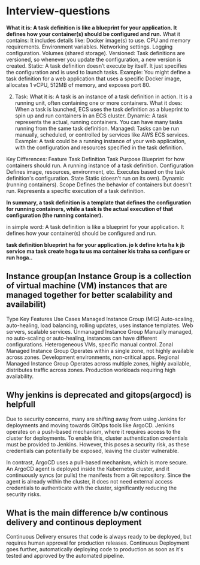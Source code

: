 # Interview-questions

  **What it is: A task definition is like a blueprint for your application. It defines how your container(s) should be configured and run.**
  What it contains: It includes details like:
  Docker image(s) to use.
  CPU and memory requirements.
  Environment variables.
  Networking settings.
  Logging configuration.
  Volumes (shared storage).
  Versioned: Task definitions are versioned, so whenever you update the configuration, a new version is created.
  Static: A task definition doesn’t execute by itself. It just specifies the configuration and is used to launch tasks.
  Example: You might define a task definition for a web application that uses a specific Docker image, allocates 1 vCPU, 512MB of memory, and exposes port 80.
  
  2. Task:
  What it is: A task is an instance of a task definition in action. It is a running unit, often containing one or more containers.
  What it does: When a task is launched, ECS uses the task definition as a blueprint to spin up and run containers in an ECS cluster.
  Dynamic: A task represents the actual, running containers. You can have many tasks running from the same task definition.
  Managed: Tasks can be run manually, scheduled, or controlled by services like AWS ECS services.
  Example: A task could be a running instance of your web application, with the configuration and resources specified in the task definition.
  
  Key Differences:
  Feature	Task Definition	Task
  Purpose	Blueprint for how containers should run.	A running instance of a task definition.
  Configuration	Defines image, resources, environment, etc.	Executes based on the task definition's configuration.
  State	Static (doesn’t run on its own).	Dynamic (running containers).
  Scope	Defines the behavior of containers but doesn’t run.	Represents a specific execution of a task definition.

**In summary, a task definition is a template that defines the configuration for running containers, while a task is the actual execution of that configuration (the running container).**

  in simple word: A task definition is like a blueprint for your application. It defines how your container(s) should be configured and run.  

  **task definition blueprint ha for your application. jo k define krta ha k jb service ma task create hoga tu us ma container kis traha sa configure or run hoga..**

Instance group(an Instance Group is a collection of virtual machine (VM) instances that are managed together for better scalability and availabilit)
-----------------

Type	                           Key Features	                                                                                    Use Cases
Managed Instance Group (MIG)	   Auto-scaling, auto-healing, load balancing, rolling updates, uses instance templates.	          Web servers, scalable services.
Unmanaged Instance Group	       Manually managed, no auto-scaling or auto-healing, instances can have different configurations.	Heterogeneous VMs, specific manual control.
Zonal Managed Instance Group	   Operates within a single zone, not highly available across zones.	                              Development environments, non-critical apps.
Regional Managed Instance Group	 Operates across multiple zones, highly available, distributes traffic across zones.	            Production workloads requiring high availability.

 Why jenkins is deprecated and gitops(argocd) is helpfull
-------------------------------------------------------

Due to security concerns, many are shifting away from using Jenkins for deployments and moving towards GitOps tools like ArgoCD. Jenkins operates on a push-based mechanism, where it requires access to the cluster for deployments. To enable this, cluster authentication credentials must be provided to Jenkins. However, this poses a security risk, as these credentials can potentially be exposed, leaving the cluster vulnerable.

In contrast, ArgoCD uses a pull-based mechanism, which is more secure. An ArgoCD agent is deployed inside the Kubernetes cluster, and it continuously syncs (or pulls) the manifests from a Git repository. Since the agent is already within the cluster, it does not need external access credentials to authenticate with the cluster, significantly reducing the security risks.

What is the main difference b/w continous delivery and continous deployment
--------------------------------------------------------------------------

Continuous Delivery ensures that code is always ready to be deployed, but requires human approval for production releases.
Continuous Deployment goes further, automatically deploying code to production as soon as it's tested and approved by the automated pipeline.





